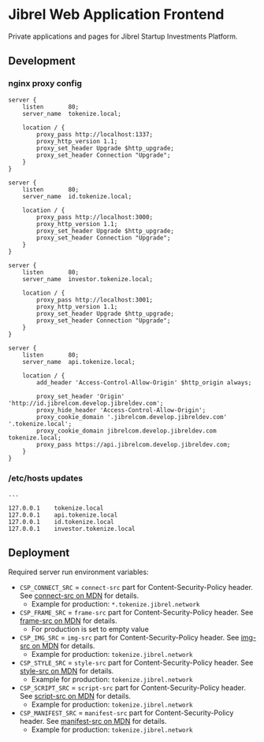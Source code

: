 # Jibrel Web Application Frontend

Private applications and pages for Jibrel Startup Investments Platform.

## Development

### nginx proxy config

```
server {
    listen       80;
    server_name  tokenize.local;

    location / {
        proxy_pass http://localhost:1337;
        proxy_http_version 1.1;
        proxy_set_header Upgrade $http_upgrade;
        proxy_set_header Connection "Upgrade";
    }
}

server {
    listen       80;
    server_name  id.tokenize.local;

    location / {
        proxy_pass http://localhost:3000;
        proxy_http_version 1.1;
        proxy_set_header Upgrade $http_upgrade;
        proxy_set_header Connection "Upgrade";
    }
}

server {
    listen       80;
    server_name  investor.tokenize.local;

    location / {
        proxy_pass http://localhost:3001;
        proxy_http_version 1.1;
        proxy_set_header Upgrade $http_upgrade;
        proxy_set_header Connection "Upgrade";
    }
}

server {
    listen       80;
    server_name  api.tokenize.local;

    location / {
        add_header 'Access-Control-Allow-Origin' $http_origin always;

        proxy_set_header 'Origin' 'http://id.jibrelcom.develop.jibreldev.com';
        proxy_hide_header 'Access-Control-Allow-Origin';
        proxy_cookie_domain '.jibrelcom.develop.jibreldev.com' '.tokenize.local';
        proxy_cookie_domain jibrelcom.develop.jibreldev.com tokenize.local;
        proxy_pass https://api.jibrelcom.develop.jibreldev.com;
    }
}
```

### /etc/hosts updates

```
...

127.0.0.1    tokenize.local
127.0.0.1    api.tokenize.local
127.0.0.1    id.tokenize.local
127.0.0.1    investor.tokenize.local
```

## Deployment

Required server run environment variables:

- `CSP_CONNECT_SRC` = `connect-src` part for Content-Security-Policy header. See [connect-src on MDN](https://developer.mozilla.org/en-US/docs/Web/HTTP/Headers/Content-Security-Policy/connect-src) for details.
    - Example for production: `*.tokenize.jibrel.network` 
- `CSP_FRAME_SRC` = `frame-src` part for Content-Security-Policy header. See [frame-src on MDN](https://developer.mozilla.org/en-US/docs/Web/HTTP/Headers/Content-Security-Policy/frame-src) for details.
    - For production is set to empty value 
- `CSP_IMG_SRC` = `img-src` part for Content-Security-Policy header. See [img-src on MDN](https://developer.mozilla.org/en-US/docs/Web/HTTP/Headers/Content-Security-Policy/img-src) for details.
    - Example for production: `tokenize.jibrel.network` 
- `CSP_STYLE_SRC` = `style-src` part for Content-Security-Policy header. See [style-src on MDN](https://developer.mozilla.org/en-US/docs/Web/HTTP/Headers/Content-Security-Policy/style-src) for details.
    - Example for production: `tokenize.jibrel.network` 
- `CSP_SCRIPT_SRC` = `script-src` part for Content-Security-Policy header. See [script-src on MDN](https://developer.mozilla.org/en-US/docs/Web/HTTP/Headers/Content-Security-Policy/script-src) for details.
    - Example for production: `tokenize.jibrel.network` 
- `CSP_MANIFEST_SRC` = `manifest-src` part for Content-Security-Policy header. See [manifest-src on MDN](https://developer.mozilla.org/en-US/docs/Web/HTTP/Headers/Content-Security-Policy/manifest-src) for details.
    - Example for production: `tokenize.jibrel.network` 
